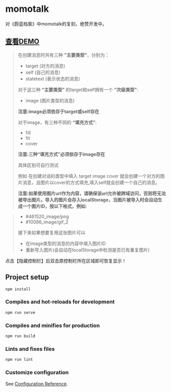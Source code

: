 # momotalk
对《蔚蓝档案》中momotalk的复刻，绝赞开发中。

## [查看DEMO](http://81.68.195.96:8787/)

> 在创建消息时共有三种 **“主要类型”**，分别为：
> + target (对方的消息)
> + self (自己的消息)
> + statetext (表示状态的消息)
> 
> 对于这三种 **“主要类型”** 的target和self拥有一个 **“次级类型”**:
> + image (图片类型的消息)
> 
> **注意:image必须依存于target或self存在**
> 
> 对于image，有三种不同的 **“填充方式”**:
> + fill
> + fit
> + cover
> 
> **注意:三种“填充方式”必须依存于image存在**
> 
> 具体区别可自行测试
> 
> 例如 在创建对话的类型中填入 target image cover 就会创建一个对方的图片消息，且图片以cover的方式填充,填入self就会创建一个自己的消息。
>
> **注意:如果使用图片url作为内容，请确保该url允许被跨域访问，否则将无法被导出图片。导入的图片会存入localStorage，当图片被导入时会自动生成一个图片ID，按以下格式，例如:**

> + #461520_image/png
> + #10086_image/gif_2
>
> 接下来如果想要复用这张图片可以
> + 在image类型的消息的内容中填入图片ID
> + 重新导入图片(会自动在localStorage中检测是否已有重复图片)

点击【隐藏控制栏】后双击原控制栏所在区域即可恢复显示！

## Project setup
```
npm install
```

### Compiles and hot-reloads for development
```
npm run serve
```

### Compiles and minifies for production
```
npm run build
```

### Lints and fixes files
```
npm run lint
```

### Customize configuration
See [Configuration Reference](https://cli.vuejs.org/config/).
